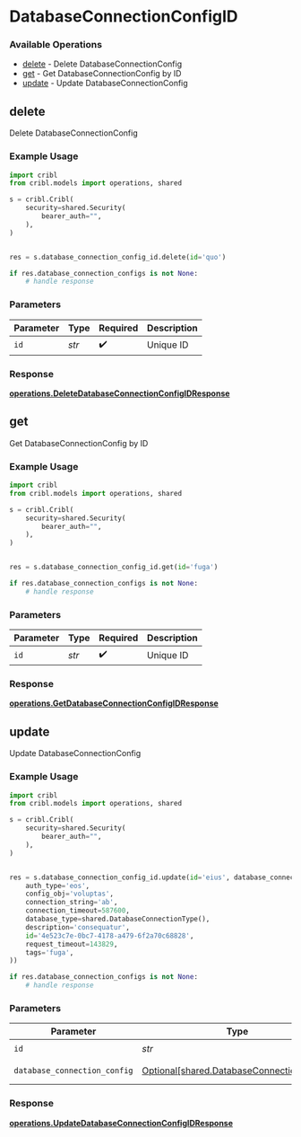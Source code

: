 # DatabaseConnectionConfigID

### Available Operations

* [delete](#delete) - Delete DatabaseConnectionConfig
* [get](#get) - Get DatabaseConnectionConfig by ID
* [update](#update) - Update DatabaseConnectionConfig

## delete

Delete DatabaseConnectionConfig

### Example Usage

```python
import cribl
from cribl.models import operations, shared

s = cribl.Cribl(
    security=shared.Security(
        bearer_auth="",
    ),
)


res = s.database_connection_config_id.delete(id='quo')

if res.database_connection_configs is not None:
    # handle response
```

### Parameters

| Parameter          | Type               | Required           | Description        |
| ------------------ | ------------------ | ------------------ | ------------------ |
| `id`               | *str*              | :heavy_check_mark: | Unique ID          |


### Response

**[operations.DeleteDatabaseConnectionConfigIDResponse](../../models/operations/deletedatabaseconnectionconfigidresponse.md)**


## get

Get DatabaseConnectionConfig by ID

### Example Usage

```python
import cribl
from cribl.models import operations, shared

s = cribl.Cribl(
    security=shared.Security(
        bearer_auth="",
    ),
)


res = s.database_connection_config_id.get(id='fuga')

if res.database_connection_configs is not None:
    # handle response
```

### Parameters

| Parameter          | Type               | Required           | Description        |
| ------------------ | ------------------ | ------------------ | ------------------ |
| `id`               | *str*              | :heavy_check_mark: | Unique ID          |


### Response

**[operations.GetDatabaseConnectionConfigIDResponse](../../models/operations/getdatabaseconnectionconfigidresponse.md)**


## update

Update DatabaseConnectionConfig

### Example Usage

```python
import cribl
from cribl.models import operations, shared

s = cribl.Cribl(
    security=shared.Security(
        bearer_auth="",
    ),
)


res = s.database_connection_config_id.update(id='eius', database_connection_config=shared.DatabaseConnectionConfig(
    auth_type='eos',
    config_obj='voluptas',
    connection_string='ab',
    connection_timeout=587600,
    database_type=shared.DatabaseConnectionType(),
    description='consequatur',
    id='4e523c7e-0bc7-4178-a479-6f2a70c68828',
    request_timeout=143829,
    tags='fuga',
))

if res.database_connection_configs is not None:
    # handle response
```

### Parameters

| Parameter                                                                                    | Type                                                                                         | Required                                                                                     | Description                                                                                  |
| -------------------------------------------------------------------------------------------- | -------------------------------------------------------------------------------------------- | -------------------------------------------------------------------------------------------- | -------------------------------------------------------------------------------------------- |
| `id`                                                                                         | *str*                                                                                        | :heavy_check_mark:                                                                           | Unique ID                                                                                    |
| `database_connection_config`                                                                 | [Optional[shared.DatabaseConnectionConfig]](../../models/shared/databaseconnectionconfig.md) | :heavy_minus_sign:                                                                           | DatabaseConnectionConfig object to be updated                                                |


### Response

**[operations.UpdateDatabaseConnectionConfigIDResponse](../../models/operations/updatedatabaseconnectionconfigidresponse.md)**

